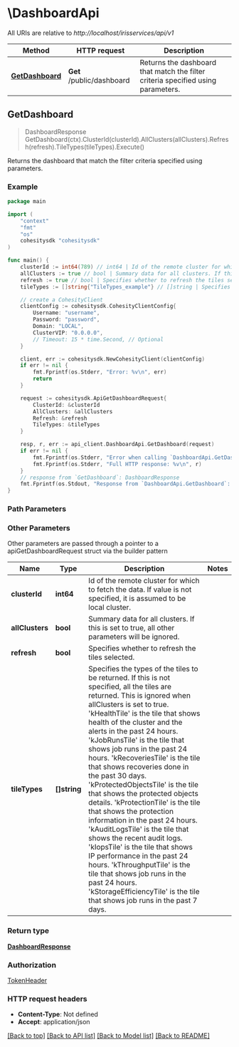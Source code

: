 # \DashboardApi

All URIs are relative to *http://localhost/irisservices/api/v1*

Method | HTTP request | Description
------------- | ------------- | -------------
[**GetDashboard**](DashboardApi.md#GetDashboard) | **Get** /public/dashboard | Returns the dashboard that match the filter criteria specified using parameters.



## GetDashboard

> DashboardResponse GetDashboard(ctx).ClusterId(clusterId).AllClusters(allClusters).Refresh(refresh).TileTypes(tileTypes).Execute()

Returns the dashboard that match the filter criteria specified using parameters.



### Example

```go
package main

import (
    "context"
    "fmt"
    "os"
    cohesitysdk "cohesitysdk"
)

func main() {
    clusterId := int64(789) // int64 | Id of the remote cluster for which to fetch the data. If value is not specified, it is assumed to be local cluster. (optional)
    allClusters := true // bool | Summary data for all clusters. If this is set to true, all other parameters will be ignored. (optional)
    refresh := true // bool | Specifies whether to refresh the tiles selected. (optional)
    tileTypes := []string{"TileTypes_example"} // []string | Specifies the types of the tiles to be returned. If this is not specified, all the tiles are returned. This is ignored when allClusters is set to true. 'kHealthTile' is the tile that shows health of the cluster and the alerts in the past 24 hours. 'kJobRunsTile' is the tile that shows job runs in the past 24 hours. 'kRecoveriesTile' is the tile that shows recoveries done in the past 30 days. 'kProtectedObjectsTile' is the tile that shows the protected objects details. 'kProtectionTile' is the tile that shows the protection information in the past 24 hours. 'kAuditLogsTile' is the tile that shows the recent audit logs. 'kIopsTile' is the tile that shows IP performance in the past 24 hours. 'kThroughputTile' is the tile that shows job runs in the past 24 hours. 'kStorageEfficiencyTile' is the tile that shows job runs in the past 7 days. (optional)

    // create a CohesityClient
    clientConfig := cohesitysdk.CohesityClientConfig{
        Username: "username",
        Password: "password",
        Domain: "LOCAL",
        ClusterVIP: "0.0.0.0",
        // Timeout: 15 * time.Second, // Optional 
    }

    client, err := cohesitysdk.NewCohesityClient(clientConfig)
    if err != nil {
        fmt.Fprintf(os.Stderr, "Error: %v\n", err)
        return
    }

    request := cohesitysdk.ApiGetDashboardRequest{
        ClusterId: &clusterId
        AllClusters: &allClusters
        Refresh: &refresh
        TileTypes: &tileTypes
    }

    resp, r, err := api_client.DashboardApi.GetDashboard(request)
    if err != nil {
        fmt.Fprintf(os.Stderr, "Error when calling `DashboardApi.GetDashboard``: %v\n", err)
        fmt.Fprintf(os.Stderr, "Full HTTP response: %v\n", r)
    }
    // response from `GetDashboard`: DashboardResponse
    fmt.Fprintf(os.Stdout, "Response from `DashboardApi.GetDashboard`: %v\n", resp)
}
```

### Path Parameters



### Other Parameters

Other parameters are passed through a pointer to a apiGetDashboardRequest struct via the builder pattern


Name | Type | Description  | Notes
------------- | ------------- | ------------- | -------------
 **clusterId** | **int64** | Id of the remote cluster for which to fetch the data. If value is not specified, it is assumed to be local cluster. | 
 **allClusters** | **bool** | Summary data for all clusters. If this is set to true, all other parameters will be ignored. | 
 **refresh** | **bool** | Specifies whether to refresh the tiles selected. | 
 **tileTypes** | **[]string** | Specifies the types of the tiles to be returned. If this is not specified, all the tiles are returned. This is ignored when allClusters is set to true. &#39;kHealthTile&#39; is the tile that shows health of the cluster and the alerts in the past 24 hours. &#39;kJobRunsTile&#39; is the tile that shows job runs in the past 24 hours. &#39;kRecoveriesTile&#39; is the tile that shows recoveries done in the past 30 days. &#39;kProtectedObjectsTile&#39; is the tile that shows the protected objects details. &#39;kProtectionTile&#39; is the tile that shows the protection information in the past 24 hours. &#39;kAuditLogsTile&#39; is the tile that shows the recent audit logs. &#39;kIopsTile&#39; is the tile that shows IP performance in the past 24 hours. &#39;kThroughputTile&#39; is the tile that shows job runs in the past 24 hours. &#39;kStorageEfficiencyTile&#39; is the tile that shows job runs in the past 7 days. | 

### Return type

[**DashboardResponse**](DashboardResponse.md)

### Authorization

[TokenHeader](../README.md#TokenHeader)

### HTTP request headers

- **Content-Type**: Not defined
- **Accept**: application/json

[[Back to top]](#) [[Back to API list]](../README.md#documentation-for-api-endpoints)
[[Back to Model list]](../README.md#documentation-for-models)
[[Back to README]](../README.md)

